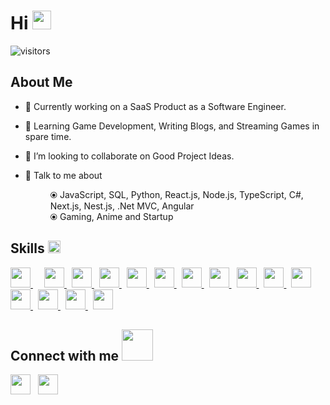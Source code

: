 <div align="center">
</div>

<h1> Hi <img src = "https://raw.githubusercontent.com/MartinHeinz/MartinHeinz/master/wave.gif" width = 30px> </h1>
<p align='center'>

![visitors](https://visitor-badge.glitch.me/badge?page_id=srx9.srx9)

<h2> About Me </h2>


- 🔭 Currently working on a SaaS Product as a Software Engineer.

- 🌱 Learning Game Development, Writing Blogs, and Streaming Games in spare time.

- 👯 I’m looking to collaborate on Good Project Ideas. 

- 💬 Talk to me about 
      <div style="padding-left:40px;padding-top:-20px;">
            ⦿ JavaScript, SQL, Python, React.js, Node.js, TypeScript, C#, Next.js, Nest.js, .Net MVC, Angular
            </br>
            ⦿ Gaming, Anime and Startup 
      </div>



<h2> Skills <img src = "https://media2.giphy.com/media/QssGEmpkyEOhBCb7e1/giphy.gif?cid=ecf05e47a0n3gi1bfqntqmob8g9aid1oyj2wr3ds3mg700bl&rid=giphy.gif" width = 20px> </h2>
<a href= https://github.com/srx9?tab=repositories&q=&type=&language=python&sort= style="margin-right:18px;"> <img width ='32px' src ='https://raw.githubusercontent.com/rahulbanerjee26/githubAboutMeGenerator/main/icons/python.svg'> </a>
<a href= https://github.com/srx9?tab=repositories&q=&type=&language=reactjs&sort=  style="padding-right:8px;"> <img width ='32px' src ='https://raw.githubusercontent.com/rahulbanerjee26/githubAboutMeGenerator/main/icons/reactjs.svg'> </a>
<a href= https://github.com/srx9?tab=repositories&q=&type=&language=javascript&sort=  style="padding-right:8px;"> <img width ='32px' src ='https://raw.githubusercontent.com/rahulbanerjee26/githubAboutMeGenerator/main/icons/javascript.svg'> </a>
<a href= https://github.com/srx9?tab=repositories&q=&type=&language=nodejs&sort=  style="padding-right:8px;"> <img width ='32px' src ='https://raw.githubusercontent.com/rahulbanerjee26/githubAboutMeGenerator/main/icons/nodejs.svg'> </a>
<a href= https://github.com/srx9?tab=repositories&q=&type=&language=csharp&sort=  style="padding-right:8px;"> <img width ='32px' src ='https://raw.githubusercontent.com/rahulbanerjee26/githubAboutMeGenerator/main/icons/csharp.svg'> </a>
<a href= https://github.com/srx9?tab=repositories&q=&type=&language=mysql&sort=  style="padding-right:8px;"> <img width ='32px' src ='https://raw.githubusercontent.com/rahulbanerjee26/githubAboutMeGenerator/main/icons/mysql.svg'> </a>
<a href= https://github.com/srx9?tab=repositories&q=&type=&language=postgresql&sort=  style="padding-right:8px;"> <img width ='32px' src ='https://raw.githubusercontent.com/rahulbanerjee26/githubAboutMeGenerator/main/icons/postgresql.svg'> </a>
<a href= https://github.com/srx9?tab=repositories&q=&type=&language=angularjs&sort=  style="padding-right:8px;"> <img width ='32px' src ='https://raw.githubusercontent.com/rahulbanerjee26/githubAboutMeGenerator/main/icons/angularjs.svg'> </a>
<a href= https://github.com/srx9?tab=repositories&q=&type=&language=typescript&sort=  style="padding-right:8px;"> <img width ='32px' src ='https://raw.githubusercontent.com/rahulbanerjee26/githubAboutMeGenerator/main/icons/typescript.svg'> </a>
<a href= https://github.com/srx9?tab=repositories&q=&type=&language=jest&sort=  style="padding-right:8px;"> <img width ='32px' src ='https://raw.githubusercontent.com/rahulbanerjee26/githubAboutMeGenerator/main/icons/jest.svg'> </a>
<a href= https://github.com/srx9?tab=repositories&q=&type=&language=aws&sort=  style="padding-right:8px;"> <img width ='32px' src ='https://raw.githubusercontent.com/rahulbanerjee26/githubAboutMeGenerator/main/icons/aws.svg'> </a>
<a href= https://github.com/srx9?tab=repositories&q=&type=&language=azure&sort=  style="padding-right:8px;"> <img width ='32px' src ='https://raw.githubusercontent.com/rahulbanerjee26/githubAboutMeGenerator/main/icons/azure.svg'> </a>
<a href= https://github.com/srx9?tab=repositories&q=&type=&language=dotnet&sort=  style="padding-right:8px;"> <img width ='32px' src ='https://raw.githubusercontent.com/rahulbanerjee26/githubAboutMeGenerator/main/icons/dotnet.svg'> </a>
<a href= https://github.com/srx9?tab=repositories&q=&type=&language=java&sort=  style="padding-right:8px;"> <img width ='32px' src ='https://raw.githubusercontent.com/rahulbanerjee26/githubAboutMeGenerator/main/icons/java.svg'> </a>
<a href= https://github.com/srx9?tab=repositories&q=&type=&language=mongodb&sort=  style="padding-right:8px;"> <img width ='32px' src ='https://raw.githubusercontent.com/rahulbanerjee26/githubAboutMeGenerator/main/icons/mongodb.svg'> </a>


<h2> Connect with me <img src='https://raw.githubusercontent.com/ShahriarShafin/ShahriarShafin/main/Assets/handshake.gif' width="50px"> </h2>
<a href = 'https://www.linkedin.com/in/savaliya-raj'  style="padding-right:8px;"> <img width = '32px' align= 'center' src="https://raw.githubusercontent.com/rahulbanerjee26/githubAboutMeGenerator/main/icons/linked-in-alt.svg"/></a> 
<a href = 'https://www.github.com/srx9'  style="padding-right:8px;"> <img width = '32px' align= 'center' src="https://raw.githubusercontent.com/rahulbanerjee26/githubAboutMeGenerator/main/icons/github.svg"/></a> 



